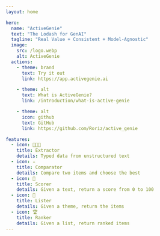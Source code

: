 ```yaml
---
layout: home

hero:
  name: "ActiveGenie"
  text: "The Lodash for GenAI"
  tagline: "Real Value + Consistent + Model-Agnostic"
  image:
    src: /logo.webp
    alt: ActiveGenie
  actions:
    - theme: brand
      text: Try it out
      link: https://app.activegenie.ai

    - theme: alt
      text: What is ActiveGenie?
      link: /introduction/what-is-active-genie

    - theme: alt
      icon: github
      text: GitHub
      link: https://github.com/Roriz/active_genie

features:
  - icon: 👨🏻‍💻
    title: Extractor
    details: Typed data from unstructured text
  - icon: ⚔️
    title: Comparator
    details: Compare two items and choose the best
  - icon: 💯
    title: Scorer
    details: Given a text, return a score from 0 to 100
  - icon: 📝
    title: Lister
    details: Given a theme, return the items
  - icon: 🏆
    title: Ranker
    details: Given a list, return ranked items
---
```

